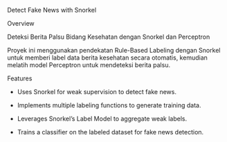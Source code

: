 Detect Fake News with Snorkel

Overview

Deteksi Berita Palsu Bidang Kesehatan dengan Snorkel dan Perceptron

Proyek ini menggunakan pendekatan Rule-Based Labeling dengan Snorkel untuk memberi label data berita kesehatan secara otomatis, kemudian melatih model Perceptron untuk mendeteksi berita palsu.

Features

- Uses Snorkel for weak supervision to detect fake news.
  
- Implements multiple labeling functions to generate training data.
  
- Leverages Snorkel’s Label Model to aggregate weak labels.
  
- Trains a classifier on the labeled dataset for fake news detection.
